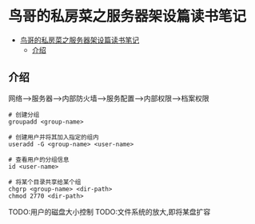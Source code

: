 # 鸟哥的私房菜之服务器架设篇读书笔记

<!-- TOC -->

- [鸟哥的私房菜之服务器架设篇读书笔记](#%e9%b8%9f%e5%93%a5%e7%9a%84%e7%a7%81%e6%88%bf%e8%8f%9c%e4%b9%8b%e6%9c%8d%e5%8a%a1%e5%99%a8%e6%9e%b6%e8%ae%be%e7%af%87%e8%af%bb%e4%b9%a6%e7%ac%94%e8%ae%b0)
  - [介绍](#%e4%bb%8b%e7%bb%8d)

<!-- /TOC -->

## 介绍

网络-->服务器-->内部防火墙-->服务配置-->内部权限-->档案权限

```shell
# 创建分组
groupadd <group-name>

# 创建用户并将其加入指定的组内
useradd -G <group-name> <user-name>

# 查看用户的分组信息
id <user-name>

# 将某个目录共享给某个组
chgrp <group-name> <dir-path>
chmod 2770 <dir-path>
```

TODO:用户的磁盘大小控制
TODO:文件系统的放大,即将某盘扩容
